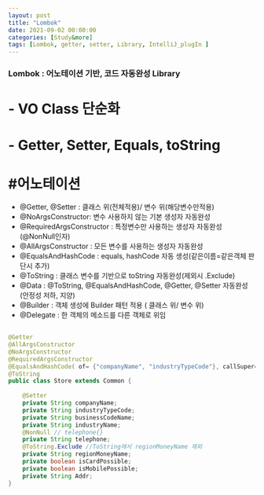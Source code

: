 ```yaml
---
layout: post
title: "Lombok"
date: 2021-09-02 00:00:00
categories: [Study&more]
tags: [Lombok, getter, setter, Library, IntelliJ_plugIn ]
---
```


### Lombok : 어노테이션 기반, 코드 자동완성 Library
# - VO Class 단순화
# - Getter, Setter, Equals, toString 
      
         
      
      
# #어노테이션  

-  @Getter, @Setter : 클래스 위(전체적용)/ 변수 위(해당변수만적용) 
-  @NoArgsConstructor: 변수 사용하지 않는 기본 생성자 자동완성
-  @RequiredArgsConstructor : 특정변수만 사용하는 생성자 자동완성(@NonNull인자)
-  @AllArgsConstructor : 모든 변수를 사용하는 생성자 자동완성 
-  @EqualsAndHashCode : equals, hashCode 자동 생성(같은이름=같은객체 판단시 추가)
-  @ToString : 클래스 변수를 기반으로 toString 자동완성(제외시 .Exclude)  
-  @Data : @ToString, @EqualsAndHashCode, @Getter, @Setter 자동완성(안정성 저하, 지양)
-  @Builder : 객체 생성에 Builder 패턴 적용 ( 클래스 위/ 변수 위)
-  @Delegate : 한 객체의 메소드를 다른 객체로 위임    
      
   
```java   
   
@Getter 
@AllArgsConstructor
@NoArgsConstructor
@RequiredArgsConstructor 
@EqualsAndHashCode( of= {"companyName", "industryTypeCode"}, callSuper=false )
@ToString
public class Store extends Common { 
    
    @Setter 
    private String companyName; 
    private String industryTypeCode; 
    private String businessCodeName; 
    private String industryName; 
    @NonNull // telephone{}
    private String telephone; 
    @ToString.Exclude //ToString에서 regionMoneyName 제외
    private String regionMoneyName; 
    private boolean isCardPossible; 
    private boolean isMobilePossible; 
    private String Addr;  
}
      
```   
      
         
            
               
